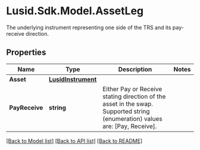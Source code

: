# Lusid.Sdk.Model.AssetLeg
The underlying instrument representing one side of the TRS and its pay-receive direction.

## Properties

Name | Type | Description | Notes
------------ | ------------- | ------------- | -------------
**Asset** | [**LusidInstrument**](LusidInstrument.md) |  | 
**PayReceive** | **string** | Either Pay or Receive stating direction of the asset in the swap.    Supported string (enumeration) values are: [Pay, Receive]. | 

[[Back to Model list]](../README.md#documentation-for-models) [[Back to API list]](../README.md#documentation-for-api-endpoints) [[Back to README]](../README.md)

